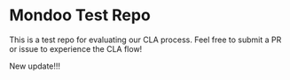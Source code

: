 # Mondoo Test Repo

This is a test repo for evaluating our CLA process.  Feel free to submit a PR or issue to experience the CLA flow!

New update!!!
